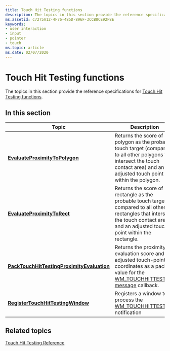 ```yaml
---
title: Touch Hit Testing functions
description: The topics in this section provide the reference specifications for Touch Hit Testing functions.
ms.assetid: C7275A12-4F76-485D-896F-3CCB8CE92F8E
keywords:
- user interaction
- input
- pointer
- touch
ms.topic: article
ms.date: 02/07/2020
---
```


# Touch Hit Testing functions

The topics in this section provide the reference specifications for [Touch Hit Testing functions](functions.md).

## In this section

| Topic | Description |
| --- | --- |
| [**EvaluateProximityToPolygon**](/windows/win32/api/winuser/nf-winuser-evaluateproximitytopolygon)<br/> | Returns the score of a polygon as the probable touch target (compared to all other polygons that intersect the touch contact area) and an adjusted touch point within the polygon. <br/> |
| [**EvaluateProximityToRect**](/windows/win32/api/winuser/nf-winuser-evaluateproximitytorect)<br/> | Returns the score of a rectangle as the probable touch target, compared to all other rectangles that intersect the touch contact area, and an adjusted touch point within the rectangle. <br/> |
| [**PackTouchHitTestingProximityEvaluation**](/windows/win32/api/winuser/nf-winuser-packtouchhittestingproximityevaluation)<br/> | Returns the proximity evaluation score and the adjusted touch-point coordinates as a packed value for the [WM_TOUCHHITTESTING message](../inputmsg/wm-touchhittesting.md) callback. <br/> |
| [**RegisterTouchHitTestingWindow**](/windows/win32/api/winuser/nf-winuser-registertouchhittestingwindow)<br/> | Registers a window to process the [WM_TOUCHHITTESTING](../inputmsg/wm-touchhittesting.md) notification<br/> |

## Related topics

[Touch Hit Testing Reference](touchhittest-reference.md)
